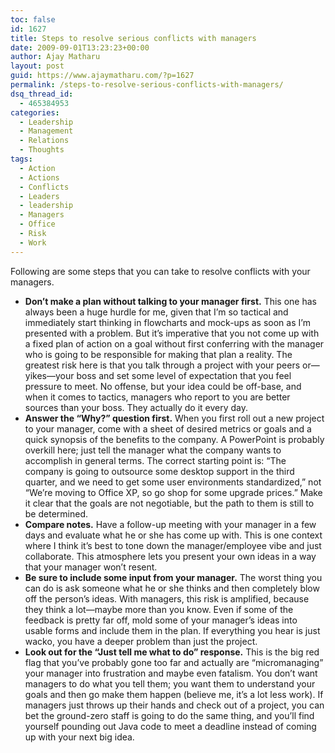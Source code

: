 ```yaml
---
toc: false
id: 1627
title: Steps to resolve serious conflicts with managers
date: 2009-09-01T13:23:23+00:00
author: Ajay Matharu
layout: post
guid: https://www.ajaymatharu.com/?p=1627
permalink: /steps-to-resolve-serious-conflicts-with-managers/
dsq_thread_id:
  - 465384953
categories:
  - Leadership
  - Management
  - Relations
  - Thoughts
tags:
  - Action
  - Actions
  - Conflicts
  - Leaders
  - leadership
  - Managers
  - Office
  - Risk
  - Work
---
```

Following are some steps that you can take to resolve conflicts with your managers.

  * **Don’t make a plan without talking to your manager first.** This one has always been a huge hurdle for me, given that I’m so tactical and immediately start thinking in flowcharts and mock-ups as soon as I’m presented with a problem. But it’s imperative that you not come up with a fixed plan of action on a goal without first conferring with the manager who is going to be responsible for making that plan a reality. The greatest risk here is that you talk through a project with your peers or—yikes—your boss and set some level of expectation that you feel pressure to meet. No offense, but your idea could be off-base, and when it comes to tactics, managers who report to you are better sources than your boss. They actually do it every day.
  * **Answer the “Why?” question first.** When you first roll out a new project to your manager, come with a sheet of desired metrics or goals and a quick synopsis of the benefits to the company. A PowerPoint is probably overkill here; just tell the manager what the company wants to accomplish in general terms. The correct starting point is: “The company is going to outsource some desktop support in the third quarter, and we need to get some user environments standardized,” not “We’re moving to Office XP, so go shop for some upgrade prices.” Make it clear that the goals are not negotiable, but the path to them is still to be determined.
  * **Compare notes.** Have a follow-up meeting with your manager in a few days and evaluate what he or she has come up with. This is one context where I think it’s best to tone down the manager/employee vibe and just collaborate. This atmosphere lets you present your own ideas in a way that your manager won’t resent.
  * **Be sure to include some input from your manager.** The worst thing you can do is ask someone what he or she thinks and then completely blow off the person&#8217;s ideas. With managers, this risk is amplified, because they think a lot—maybe more than you know. Even if some of the feedback is pretty far off, mold some of your manager’s ideas into usable forms and include them in the plan. If everything you hear is just wacko, you have a deeper problem than just the project.
  * **Look out for the “Just tell me what to do” response.** This is the big red flag that you’ve probably gone too far and actually are “micromanaging” your manager into frustration and maybe even fatalism. You don’t want managers to do what you tell them; you want them to understand your goals and then go make them happen (believe me, it’s a lot less work). If managers just throws up their hands and check out of a project, you can bet the ground-zero staff is going to do the same thing, and you’ll find yourself pounding out Java code to meet a deadline instead of coming up with your next big idea.
